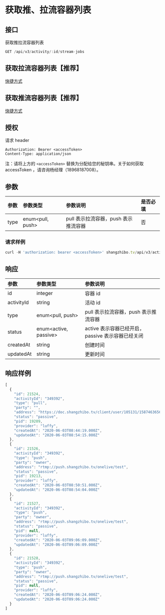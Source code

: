 # 获取推、拉流容器列表

## 接口

获取推拉流容器列表

```javascript
GET /api/v3/activity/:id/stream-jobs
```

## 获取拉流容器列表【推荐】

[快捷方式](https://document.shangzhibo.tv/api/la-liu-zhuan-tui/get-pull-stream-jobs)

## 获取推流容器列表【推荐】

[快捷方式](https://app.gitbook.com/@shangzhibo/s/api/la-liu-zhuan-tui/get-push-stream-jobs)

## 授权

请求 header

```http
Authorization: Bearer <accessToken>
Content-Type: application/json
```

注：请将上方的 `<accessToken>` 替换为分配给您的秘钥串。关于如何获取 accessToken ，请咨询杨经理（18968187008）。

## 参数

| 参数 | 参数类型 | 参数说明 | 是否必填 |
| :--- | :--- | :--- | :--- |
| type | enum&lt;pull, push&gt; | pull 表示拉流容器，push 表示推流容器 | 否 |

### 请求样例

```javascript
curl -H 'authorization: bearer <accessToken>' shangzhibo.tv/api/v3/activity/8930091/stream-jobs
```

## 响应

| 参数 | 参数类型 | 参数说明 |
| :--- | :--- | :--- |
| id | integer | 容器 id |
| activityId | string | 活动 id |
| type | enum&lt;pull, push&gt; | pull 表示拉流容器，push 表示推流容器 |
| status | enum&lt;active, passive&gt; | active 表示容器已经开启，passive 表示容器已经关闭 |
| createdAt | string | 创建时间 |
| updatedAt | string | 更新时间 |

## 响应样例

```javascript
[
  {
    "id": 21524,
    "activityId": "349392",
    "type": "pull",
    "party": "",
    "address": "https://doc.shangzhibo.tv/client/user/105131/1587463656049/1587463656049.mp4",
    "status": "passive",
    "pid": 19209,
    "provider": "luffy",
    "createdAt": "2020-06-03T08:44:19.000Z",
    "updatedAt": "2020-06-03T08:54:15.000Z"
  },
  {
    "id": 21526,
    "activityId": "349392",
    "type": "push",
    "party": "owner",
    "address": "rtmp://push.shangzhibo.tv/onelive/test",
    "status": "passive",
    "pid": 19213,
    "provider": "luffy",
    "createdAt": "2020-06-03T08:50:51.000Z",
    "updatedAt": "2020-06-03T08:54:04.000Z"
  },
  {
    "id": 21527,
    "activityId": "349392",
    "type": "push",
    "party": "owner",
    "address": "rtmp://push.shangzhibo.tv/onelive/test",
    "status": "passive",
    "pid": null,
    "provider": "luffy",
    "createdAt": "2020-06-03T09:06:09.000Z",
    "updatedAt": "2020-06-03T09:06:09.000Z"
  },
  {
    "id": 21528,
    "activityId": "349392",
    "type": "push",
    "party": "owner",
    "address": "rtmp://push.shangzhibo.tv/onelive/test",
    "status": "passive",
    "pid": null,
    "provider": "luffy",
    "createdAt": "2020-06-03T09:06:24.000Z",
    "updatedAt": "2020-06-03T09:06:24.000Z"
  }
]
```

